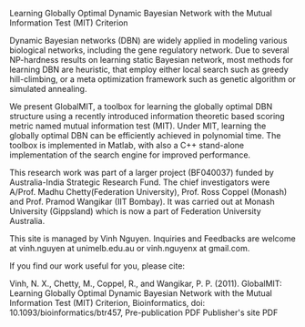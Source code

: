 Learning Globally Optimal Dynamic Bayesian Network with the Mutual Information Test (MIT) Criterion

Dynamic Bayesian networks (DBN) are widely applied in modeling various biological networks, including the gene regulatory network. Due to several NP-hardness results on learning static Bayesian network, most methods for learning DBN are heuristic, that employ either local search such as greedy hill-climbing, or a meta optimization framework such as genetic algorithm or simulated annealing.

We present GlobalMIT, a toolbox for learning the globally optimal DBN structure using a recently introduced information theoretic based scoring metric named mutual information test (MIT). Under MIT, learning the globally optimal DBN can be efficiently achieved in polynomial time. The toolbox is implemented in Matlab, with also a C++ stand-alone implementation of the search engine for improved performance.

This research work was part of a larger project (BF040037) funded by Australia-India Strategic Research Fund. The chief investigators were A/Prof. Madhu Chetty(Federation University), Prof. Ross Coppel (Monash) and Prof. Pramod Wangikar (IIT Bombay). It was carried out at Monash University (Gippsland) which is now a part of Federation University Australia.

This site is managed by Vinh Nguyen. Inquiries and Feedbacks are welcome at vinh.nguyen at unimelb.edu.au or vinh.nguyenx at gmail.com.

If you find our work useful for you, please cite:

Vinh, N. X., Chetty, M., Coppel, R., and Wangikar, P. P. (2011). GlobalMIT: Learning Globally Optimal Dynamic Bayesian Network with the Mutual Information Test (MIT) Criterion, Bioinformatics, doi: 10.1093/bioinformatics/btr457, Pre-publication PDF Publisher's site PDF

